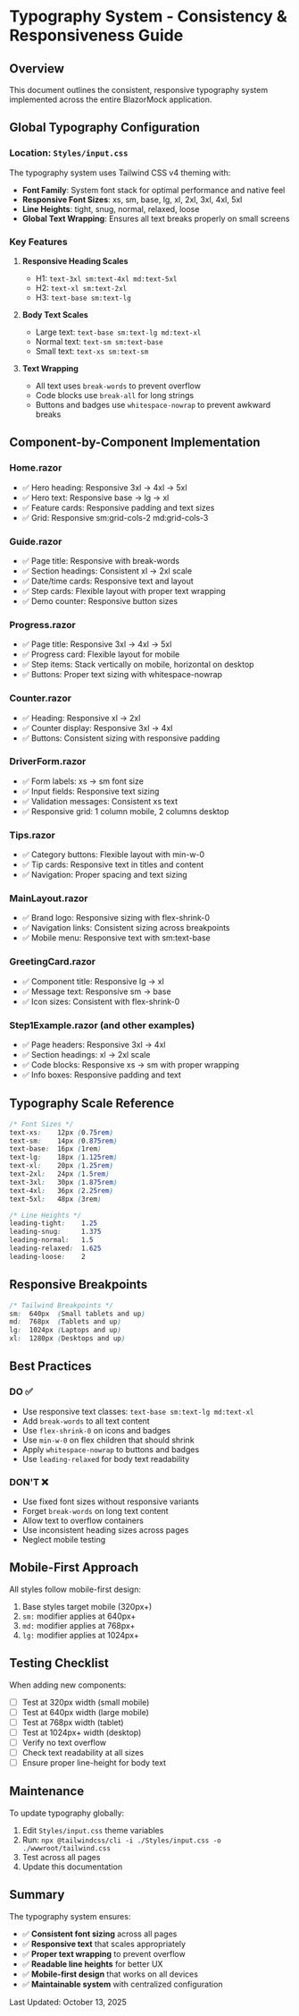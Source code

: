 # Typography System - Consistency & Responsiveness Guide

## Overview

This document outlines the consistent, responsive typography system implemented across the entire BlazorMock application.

## Global Typography Configuration

### Location: `Styles/input.css`

The typography system uses Tailwind CSS v4 theming with:

- **Font Family**: System font stack for optimal performance and native feel
- **Responsive Font Sizes**: xs, sm, base, lg, xl, 2xl, 3xl, 4xl, 5xl
- **Line Heights**: tight, snug, normal, relaxed, loose
- **Global Text Wrapping**: Ensures all text breaks properly on small screens

### Key Features

1. **Responsive Heading Scales**

   - H1: `text-3xl sm:text-4xl md:text-5xl`
   - H2: `text-xl sm:text-2xl`
   - H3: `text-base sm:text-lg`

2. **Body Text Scales**

   - Large text: `text-base sm:text-lg md:text-xl`
   - Normal text: `text-sm sm:text-base`
   - Small text: `text-xs sm:text-sm`

3. **Text Wrapping**
   - All text uses `break-words` to prevent overflow
   - Code blocks use `break-all` for long strings
   - Buttons and badges use `whitespace-nowrap` to prevent awkward breaks

## Component-by-Component Implementation

### Home.razor

- ✅ Hero heading: Responsive 3xl → 4xl → 5xl
- ✅ Hero text: Responsive base → lg → xl
- ✅ Feature cards: Responsive padding and text sizes
- ✅ Grid: Responsive sm:grid-cols-2 md:grid-cols-3

### Guide.razor

- ✅ Page title: Responsive with break-words
- ✅ Section headings: Consistent xl → 2xl scale
- ✅ Date/time cards: Responsive text and layout
- ✅ Step cards: Flexible layout with proper text wrapping
- ✅ Demo counter: Responsive button sizes

### Progress.razor

- ✅ Page title: Responsive 3xl → 4xl → 5xl
- ✅ Progress card: Flexible layout for mobile
- ✅ Step items: Stack vertically on mobile, horizontal on desktop
- ✅ Buttons: Proper text sizing with whitespace-nowrap

### Counter.razor

- ✅ Heading: Responsive xl → 2xl
- ✅ Counter display: Responsive 3xl → 4xl
- ✅ Buttons: Consistent sizing with responsive padding

### DriverForm.razor

- ✅ Form labels: xs → sm font size
- ✅ Input fields: Responsive text sizing
- ✅ Validation messages: Consistent xs text
- ✅ Responsive grid: 1 column mobile, 2 columns desktop

### Tips.razor

- ✅ Category buttons: Flexible layout with min-w-0
- ✅ Tip cards: Responsive text in titles and content
- ✅ Navigation: Proper spacing and text sizing

### MainLayout.razor

- ✅ Brand logo: Responsive sizing with flex-shrink-0
- ✅ Navigation links: Consistent sizing across breakpoints
- ✅ Mobile menu: Responsive text with sm:text-base

### GreetingCard.razor

- ✅ Component title: Responsive lg → xl
- ✅ Message text: Responsive sm → base
- ✅ Icon sizes: Consistent with flex-shrink-0

### Step1Example.razor (and other examples)

- ✅ Page headers: Responsive 3xl → 4xl
- ✅ Section headings: xl → 2xl scale
- ✅ Code blocks: Responsive xs → sm with proper wrapping
- ✅ Info boxes: Responsive padding and text

## Typography Scale Reference

```css
/* Font Sizes */
text-xs:    12px (0.75rem)
text-sm:    14px (0.875rem)
text-base:  16px (1rem)
text-lg:    18px (1.125rem)
text-xl:    20px (1.25rem)
text-2xl:   24px (1.5rem)
text-3xl:   30px (1.875rem)
text-4xl:   36px (2.25rem)
text-5xl:   48px (3rem)

/* Line Heights */
leading-tight:    1.25
leading-snug:     1.375
leading-normal:   1.5
leading-relaxed:  1.625
leading-loose:    2
```

## Responsive Breakpoints

```css
/* Tailwind Breakpoints */
sm:  640px  (Small tablets and up)
md:  768px  (Tablets and up)
lg:  1024px (Laptops and up)
xl:  1280px (Desktops and up)
```

## Best Practices

### DO ✅

- Use responsive text classes: `text-base sm:text-lg md:text-xl`
- Add `break-words` to all text content
- Use `flex-shrink-0` on icons and badges
- Use `min-w-0` on flex children that should shrink
- Apply `whitespace-nowrap` to buttons and badges
- Use `leading-relaxed` for body text readability

### DON'T ❌

- Use fixed font sizes without responsive variants
- Forget `break-words` on long text content
- Allow text to overflow containers
- Use inconsistent heading sizes across pages
- Neglect mobile testing

## Mobile-First Approach

All styles follow mobile-first design:

1. Base styles target mobile (320px+)
2. `sm:` modifier applies at 640px+
3. `md:` modifier applies at 768px+
4. `lg:` modifier applies at 1024px+

## Testing Checklist

When adding new components:

- [ ] Test at 320px width (small mobile)
- [ ] Test at 640px width (large mobile)
- [ ] Test at 768px width (tablet)
- [ ] Test at 1024px+ width (desktop)
- [ ] Verify no text overflow
- [ ] Check text readability at all sizes
- [ ] Ensure proper line-height for body text

## Maintenance

To update typography globally:

1. Edit `Styles/input.css` theme variables
2. Run: `npx @tailwindcss/cli -i ./Styles/input.css -o ./wwwroot/tailwind.css`
3. Test across all pages
4. Update this documentation

## Summary

The typography system ensures:

- ✅ **Consistent font sizing** across all pages
- ✅ **Responsive text** that scales appropriately
- ✅ **Proper text wrapping** to prevent overflow
- ✅ **Readable line heights** for better UX
- ✅ **Mobile-first design** that works on all devices
- ✅ **Maintainable system** with centralized configuration

Last Updated: October 13, 2025
